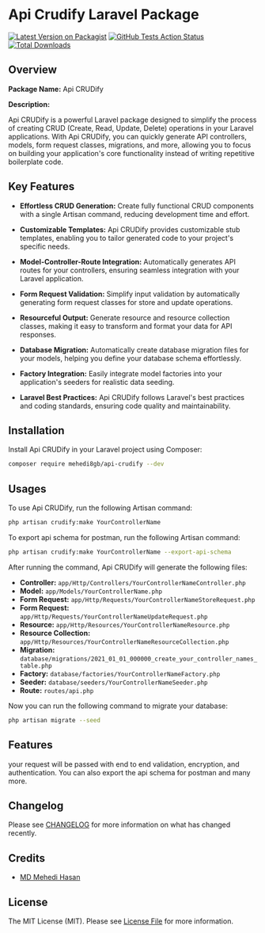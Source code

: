 # Api Crudify Laravel Package

[![Latest Version on Packagist](https://img.shields.io/packagist/v/mehedi8gb/api-crudify.svg?style=flat-square)](https://packagist.org/packages/mehedi8gb/api-crudify)
[![GitHub Tests Action Status](https://img.shields.io/github/actions/workflow/status/mehedi8gb/api-crudify/phpstan.yml?branch=main&label=tests&style=flat-square)](https://github.com/mehedi8gb/api-crudify/actions?query=workflow%3Aphpstan+branch%3Amain)
[![Total Downloads](https://img.shields.io/packagist/dt/mehedi8gb/api-crudify.svg?style=flat-square)](https://packagist.org/packages/mehedi8gb/api-crudify)

## Overview

**Package Name:** Api CRUDify

**Description:**

Api CRUDify is a powerful Laravel package designed to simplify the process of creating CRUD (Create, Read, Update, Delete) operations in your Laravel applications. With Api CRUDify, you can quickly generate API controllers, models, form request classes, migrations, and more, allowing you to focus on building your application's core functionality instead of writing repetitive boilerplate code.

## Key Features

- **Effortless CRUD Generation:** Create fully functional CRUD components with a single Artisan command, reducing development time and effort.

- **Customizable Templates:** Api CRUDify provides customizable stub templates, enabling you to tailor generated code to your project's specific needs.

- **Model-Controller-Route Integration:** Automatically generates API routes for your controllers, ensuring seamless integration with your Laravel application.

- **Form Request Validation:** Simplify input validation by automatically generating form request classes for store and update operations.

- **Resourceful Output:** Generate resource and resource collection classes, making it easy to transform and format your data for API responses.

- **Database Migration:** Automatically create database migration files for your models, helping you define your database schema effortlessly.

- **Factory Integration:** Easily integrate model factories into your application's seeders for realistic data seeding.

- **Laravel Best Practices:** Api CRUDify follows Laravel's best practices and coding standards, ensuring code quality and maintainability.

## Installation

Install Api CRUDify in your Laravel project using Composer:

```bash
composer require mehedi8gb/api-crudify --dev
```
## Usages

To use Api CRUDify, run the following Artisan command:

```bash
php artisan crudify:make YourControllerName
```

To export api schema for postman, run the following Artisan command:

```bash
php artisan crudify:make YourControllerName --export-api-schema
```

After running the command, Api CRUDify will generate the following files:

- **Controller:** `app/Http/Controllers/YourControllerNameController.php`
- **Model:** `app/Models/YourControllerName.php`
- **Form Request:** `app/Http/Requests/YourControllerNameStoreRequest.php`
- **Form Request:** `app/Http/Requests/YourControllerNameUpdateRequest.php`
- **Resource:** `app/Http/Resources/YourControllerNameResource.php`
- **Resource Collection:** `app/Http/Resources/YourControllerNameResourceCollection.php`
- **Migration:** `database/migrations/2021_01_01_000000_create_your_controller_names_table.php`
- **Factory:** `database/factories/YourControllerNameFactory.php`
- **Seeder:** `database/seeders/YourControllerNameSeeder.php`
- **Route:** `routes/api.php`

Now you can run the following command to migrate your database:

```bash
php artisan migrate --seed
```

## Features

your request will be passed with end to end validation, encryption, and authentication. You can also export the api schema for postman and many more.

## Changelog

Please see [CHANGELOG](CHANGELOG.md) for more information on what has changed recently.


## Credits

- [MD Mehedi Hasan](https://github.com/mehedi8gb)

## License

The MIT License (MIT). Please see [License File](LICENSE.md) for more information.
